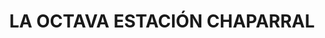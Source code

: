---
title: "LA OCTAVA ESTACIÓN CHAPARRAL"
url: /chaparral/la-octava-estacion-chaparral/
shop: Spirituosen
---